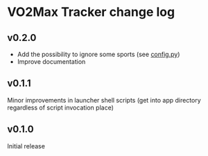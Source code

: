 # VO2Max Tracker change log

## v0.2.0

- Add the possibility to ignore some sports (see [config.py](vo2max_tracker/config.py))
- Improve documentation

## v0.1.1

Minor improvements in launcher shell scripts (get into app directory regardless of script invocation place)

## v0.1.0

Initial release
